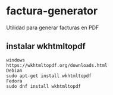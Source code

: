 # factura-generator
 Utilidad para generar facturas en PDF

## instalar wkhtmltopdf
    windows
    https://wkhtmltopdf.org/downloads.html
    Debian
    sudo apt-get install wkhtmltopdf
    Fedora
    sudo dnf install wkhtmltopdf